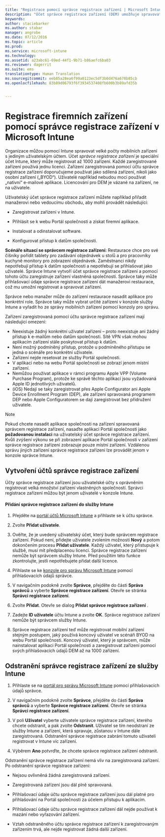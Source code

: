 ```yaml
---
title: "Registrace pomocí správce registrace zařízení | Microsoft Intune"
description: "Účet správce registrace zařízení (DEM) umožňuje spravovat velké počty sdílených mobilních zařízení vlastněných společností z jediného uživatelského účtu."
keywords: 
author: staciebarker
ms.author: stabar
manager: angrobe
ms.date: 07/12/2016
ms.topic: article
ms.prod: 
ms.service: microsoft-intune
ms.technology: 
ms.assetid: a23abc61-69ed-44f1-9b71-b86aefc6ba03
ms.reviewer: dagerrit
ms.suite: ems
translationtype: Human Translation
ms.sourcegitcommit: eeb85a28ea6f99a0123ec5df3b0d476a678b85cb
ms.openlocfilehash: 83b89d06793f6f3934537408fb600b3b89afd35b


---
```



# <a name="enroll-corporate-owned-devices-with-the-device-enrollment-manager-in-microsoft-intune"></a>Registrace firemních zařízení pomocí správce registrace zařízení v Microsoft Intune
Organizace můžou pomocí Intune spravovat velké počty mobilních zařízení s jediným uživatelským účtem. Účet *správce registrace zařízení* je speciální účet Intune, který může registrovat až 1000 zařízení. Každé zaregistrované zařízení používá jednu licenci. Zařízení zaregistrovaná pomocí účtu správce registrace zařízení doporučujeme používat jako sdílená zařízení, nikoli jako osobní zařízení („BYOD“). Uživatelé například nebudou moci používat „nativní“ e-mailové aplikace. Licencování pro DEM je vázané na zařízení, ne na uživatele.

Uživatelský účet správce registrace zařízení můžete například přiřadit manažerovi nebo vedoucímu obchodu, aby mohli provádět následující:

-   Zaregistrovat zařízení v Intune.

-   Přihlásit se k webu Portál společnosti a získat firemní aplikace.

-   Instalovat a odinstalovat software.

-   Konfigurovat přístup k datům společnosti.


**Scénáře situací se správcem registrace zařízení:** Restaurace chce pro své číšníky pořídit tablety pro zadávání objednávek u stolů a pro pracovníky kuchyně monitory pro zobrazení objednávek. Zaměstnanci nikdy nepotřebují přístup k datům společnosti a nepotřebují se přihlašovat jako uživatelé. Správce Intune vytvoří účet správce registrace zařízení a pomocí tohoto účtu zaregistruje zařízení vlastněná společností. Správce taky může přihlašovací údaje správce registrace zařízení dát manažerovi restaurace, což mu umožní registrovat a spravovat zařízení.

Správce nebo manažer může do zařízení restaurace nasadit aplikace pro konkrétní role. Správce taky může vybrat určité zařízení v konzole služby Intune a vyřadit ho ze správy mobilních zařízení pomocí konzoly pro správu.

Zařízení zaregistrovaná pomocí účtu správce registrace zařízení mají následující omezení:
  - Neexistuje žádný konkrétní uživatel zařízení – proto neexistuje ani žádný přístup k e-mailům nebo datům společnosti. Sítě VPN však mohou aplikacím zařízení stále poskytovat přístup k datům.
  - Není možný podmíněný přístup, protože u podmíněného přístupu se jedná o scénáře pro konkrétní uživatele.
  - Zařízení nejde resetovat ze služby Portál společnosti.
  - V aplikaci nebo na webu Portál společnosti se zobrazí jenom místní zařízení.
  - Nemůžou používat aplikace v rámci programu Apple VPP (Volume Purchase Program), protože ke správě těchto aplikací jsou vyžadovaná Apple ID jednotlivých uživatelů.
  - (iOS) Nedají se taky zaregistrovat přes Apple Configurator ani Apple Device Enrollment Program (DEP), ale zařízení spravovaná programem DEP nebo Apple Configuratorem se dají zaregistrovat bez přidružení uživatele.

> [!NOTE]
> Pokud chcete nasadit aplikace společnosti na zařízení spravovaná správcem registrace zařízení, nasaďte aplikaci Portál společnosti jako **požadovanou instalaci** na uživatelský účet správce registrace zařízení.
> Kvůli zvýšení výkonu se při zobrazení aplikace Portál společnosti v zařízení správce registrace zařízení zobrazuje pouze místní zařízení. Vzdálenou správu jiných zařízení správce registrace zařízení lze provádět jenom v konzole správce Intune.

## <a name="create-device-enrollment-manager-accounts"></a>Vytvoření účtů správce registrace zařízení
Účty správce registrace zařízení jsou uživatelské účty s oprávněním registrovat velká množství zařízení vlastněných společností. Správci registrace zařízení můžou být jenom uživatelé v konzole Intune.

#### <a name="add-a-device-enrollment-manager-to-intune"></a>Přidání správce registrace zařízení do služby Intune

1.  Přejděte na [portál účtů Microsoft Intune](http://go.microsoft.com/fwlink/?LinkId=698854) a přihlaste se k účtu správce.

2.  Zvolte **Přidat uživatele**.

3.  Ověřte, že je uvedený uživatelský účet, který bude správcem registrace zařízení. Pokud není, přidejte uživatele zvolením možnosti **Nový** a potom dokončením procesu **Přidat uživatele**. Každý uživatel, který přistupuje k službě, musí mít předplacenou licenci. Správce registrace zařízení nemůže být správcem služby Intune. Před použitím této funkce zkontrolujte, jestli nepotřebujete přidat další licence.

4.  Přihlaste se ke [konzole pro správu Microsoft Intune](http://manage.microsoft.com) pomocí přihlašovacích údajů správce.

5.  V navigačním podokně zvolte **Správce**, přejděte do části **Správa správců** a vyberte **Správce registrace zařízení**. Otevře se stránka **Správci registrace zařízení**.

6.  Zvolte **Přidat**. Otevře se dialog **Přidat správce registrace zařízení** .

7.  Zadejte **ID uživatele** účtu Intune a zvolte **OK**. Správce registrace zařízení nemůže být správcem služby Intune.

8.  Správce registrace zařízení teď může registrovat mobilní zařízení stejným postupem, jaký používá koncový uživatel ve scénáři BYOD na webu Portál společnosti. Koncový uživatel, který je správcem, může nainstalovat aplikaci Portál společnosti a zaregistrovat zařízení pomocí svých přihlašovacích údajů DEM až na 1000 zařízení.

## <a name="delete-a-device-enrollment-manager-from-intune"></a>Odstranění správce registrace zařízení ze služby Intune

1.  Přihlaste se na [portál pro správu Microsoft Intune](http://manage.microsoft.com) pomocí přihlašovacích údajů správce.

2.  V navigačním podokně zvolte **Správce**, přejděte do části **Správa správců** a vyberte **Správce registrace zařízení**. Otevře se stránka **Správci registrace zařízení**.

3.  V poli **Uživatel** vyberte uživatele správce registrace zařízení, kterého chcete odstranit, a pak zvolte **Odstranit**. Uživatel se tím neodstraní ze služby Intune a zařízení, která spravuje, zůstanou v Intune dále zaregistrovaná. Odstranění správce registrace zabrání tomuto uživateli registrovat v Intune víc zařízení.

4.  Výběrem **Ano** potvrďte, že chcete správce registrace zařízení odstranit.

Odstranění správce registrace zařízení nemá vliv na zaregistrovaná zařízení. Po odstranění správce registrace zařízení:

-   Nejsou ovlivněná žádná zaregistrovaná zařízení.

-   Zaregistrovaná zařízení jsou dál plně spravovaná.

-   Přihlašovací údaje účtu správce registrace zařízení jsou dál platné pro přihlašování na Portál společnosti za účelem přístupu k aplikacím.

-   Přihlašovací údaje účtu správce registrace zařízení dál nejde používat k mazání nebo vyřazování zařízení.

-   Vztah odstraněného účtu správce registrace zařízení k zaregistrovaným zařízením trvá, ale nejde registrovat žádná další zařízení.



<!--HONumber=Dec16_HO2-->


